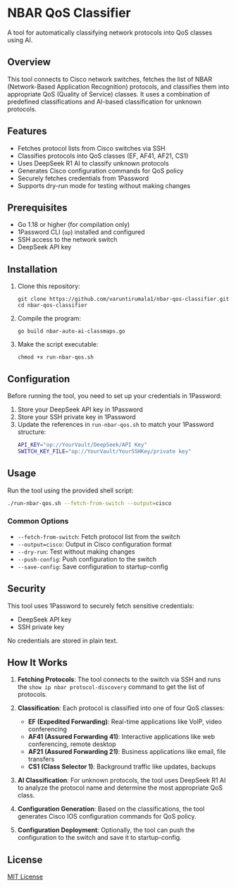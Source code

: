# NBAR QoS Classifier

A tool for automatically classifying network protocols into QoS classes using AI.

## Overview

This tool connects to Cisco network switches, fetches the list of NBAR (Network-Based Application Recognition) protocols, and classifies them into appropriate QoS (Quality of Service) classes. It uses a combination of predefined classifications and AI-based classification for unknown protocols.

## Features

- Fetches protocol lists from Cisco switches via SSH
- Classifies protocols into QoS classes (EF, AF41, AF21, CS1)
- Uses DeepSeek R1 AI to classify unknown protocols
- Generates Cisco configuration commands for QoS policy
- Securely fetches credentials from 1Password
- Supports dry-run mode for testing without making changes

## Prerequisites

- Go 1.18 or higher (for compilation only)
- 1Password CLI (`op`) installed and configured
- SSH access to the network switch
- DeepSeek API key

## Installation

1. Clone this repository:
   ```
   git clone https://github.com/varuntirumala1/nbar-qos-classifier.git
   cd nbar-qos-classifier
   ```

2. Compile the program:
   ```
   go build nbar-auto-ai-classmaps.go
   ```

3. Make the script executable:
   ```
   chmod +x run-nbar-qos.sh
   ```

## Configuration

Before running the tool, you need to set up your credentials in 1Password:

1. Store your DeepSeek API key in 1Password
2. Store your SSH private key in 1Password
3. Update the references in `run-nbar-qos.sh` to match your 1Password structure:
   ```bash
   API_KEY="op://YourVault/DeepSeek/API Key"
   SWITCH_KEY_FILE="op://YourVault/YourSSHKey/private key"
   ```

## Usage

Run the tool using the provided shell script:

```bash
./run-nbar-qos.sh --fetch-from-switch --output=cisco
```

### Common Options

- `--fetch-from-switch`: Fetch protocol list from the switch
- `--output=cisco`: Output in Cisco configuration format
- `--dry-run`: Test without making changes
- `--push-config`: Push configuration to the switch
- `--save-config`: Save configuration to startup-config

## Security

This tool uses 1Password to securely fetch sensitive credentials:
- DeepSeek API key
- SSH private key

No credentials are stored in plain text.

## How It Works

1. **Fetching Protocols**: The tool connects to the switch via SSH and runs the `show ip nbar protocol-discovery` command to get the list of protocols.

2. **Classification**: Each protocol is classified into one of four QoS classes:
   - **EF (Expedited Forwarding)**: Real-time applications like VoIP, video conferencing
   - **AF41 (Assured Forwarding 41)**: Interactive applications like web conferencing, remote desktop
   - **AF21 (Assured Forwarding 21)**: Business applications like email, file transfers
   - **CS1 (Class Selector 1)**: Background traffic like updates, backups

3. **AI Classification**: For unknown protocols, the tool uses DeepSeek R1 AI to analyze the protocol name and determine the most appropriate QoS class.

4. **Configuration Generation**: Based on the classifications, the tool generates Cisco IOS configuration commands for QoS policy.

5. **Configuration Deployment**: Optionally, the tool can push the configuration to the switch and save it to startup-config.

## License

[MIT License](LICENSE)